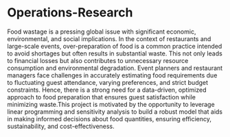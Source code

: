 # Operations-Research
Food wastage is a pressing global issue with significant economic, environmental, and social implications. In the context of restaurants and large-scale events, over-preparation of food is a common practice intended to avoid shortages but often results in substantial waste. This not only leads to financial losses but also contributes to unnecessary resource consumption and environmental degradation. 
Event planners and restaurant managers face challenges in accurately estimating food requirements due to fluctuating guest attendance, varying preferences, and strict budget constraints. Hence, there is a strong need for a data-driven, optimized approach to food preparation that ensures guest satisfaction while minimizing waste.This project is motivated by the opportunity to leverage linear programming and  sensitivity analysis to build a robust model that aids in making informed decisions  about food quantities, ensuring efficiency, sustainability, and cost-effectiveness. 
